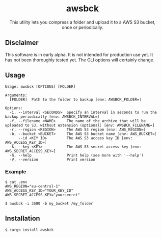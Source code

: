 <h1 align="center">awsbck</h1>

<p align="center">
This utility lets you compress a folder and upload it to a AWS S3 bucket, once or periodically.
</p>

## Disclaimer

This software is in early alpha. It is not intended for production use yet. It has not been thoroughly tested yet.
The CLI options will certainly change.

## Usage

```
Usage: awsbck [OPTIONS] [FOLDER]

Arguments:
  [FOLDER]  Path to the folder to backup [env: AWSBCK_FOLDER=]

Options:
  -i, --interval <SECONDS>  Specify an interval in seconds to run the backup periodically [env: AWSBCK_INTERVAL=]
  -f, --filename <NAME>     The name of the archive that will be uploaded to S3, without extension (optional) [env: AWSBCK_FILENAME=]
  -r, --region <REGION>     The AWS S3 region [env: AWS_REGION=]
  -b, --bucket <BUCKET>     The AWS S3 bucket name [env: AWS_BUCKET=]
      --id <KEY_ID>         The AWS S3 access key ID [env: AWS_ACCESS_KEY_ID=]
  -k, --key <KEY>           The AWS S3 secret access key [env: AWS_SECRET_ACCESS_KEY=]
  -h, --help                Print help (see more with '--help')
  -V, --version             Print version
```

### Example

```shell
$ cat .env
AWS_REGION="eu-central-1"
AWS_ACCESS_KEY_ID="YOUR_KEY_ID"
AWS_SECRET_ACCESS_KEY="yoursecret"

$ awsbck -i 3600 -b my_bucket /my_folder
```

## Installation

```shell
$ cargo install awsbck
```
